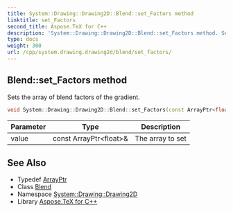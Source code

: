 ```yaml
---
title: System::Drawing::Drawing2D::Blend::set_Factors method
linktitle: set_Factors
second_title: Aspose.TeX for C++
description: 'System::Drawing::Drawing2D::Blend::set_Factors method. Sets the array of blend factors of the gradient in C++.'
type: docs
weight: 300
url: /cpp/system.drawing.drawing2d/blend/set_factors/
---
```

## Blend::set_Factors method


Sets the array of blend factors of the gradient.

```cpp
void System::Drawing::Drawing2D::Blend::set_Factors(const ArrayPtr<float> &value)
```


| Parameter | Type | Description |
| --- | --- | --- |
| value | const ArrayPtr\<float\>\& | The array to set |

## See Also

* Typedef [ArrayPtr](../../../system/arrayptr/)
* Class [Blend](../)
* Namespace [System::Drawing::Drawing2D](../../)
* Library [Aspose.TeX for C++](../../../)
